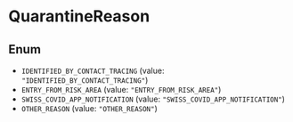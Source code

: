 # QuarantineReason

## Enum

* `IDENTIFIED_BY_CONTACT_TRACING` (value: `"IDENTIFIED_BY_CONTACT_TRACING"`)
* `ENTRY_FROM_RISK_AREA` (value: `"ENTRY_FROM_RISK_AREA"`)
* `SWISS_COVID_APP_NOTIFICATION` (value: `"SWISS_COVID_APP_NOTIFICATION"`)
* `OTHER_REASON` (value: `"OTHER_REASON"`)

